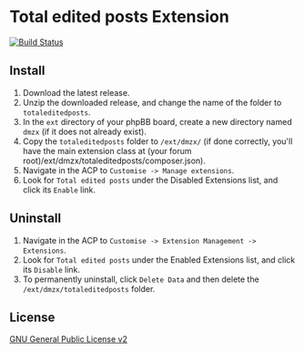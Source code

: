 # Total edited posts Extension

[![Build Status](https://travis-ci.org/dmzx/Total-edited-posts.svg?branch=master)](https://travis-ci.org/dmzx/Total-edited-posts)

## Install

1. Download the latest release.
2. Unzip the downloaded release, and change the name of the folder to `totaleditedposts`.
3. In the `ext` directory of your phpBB board, create a new directory named `dmzx` (if it does not already exist).
4. Copy the `totaleditedposts` folder to `/ext/dmzx/` (if done correctly, you'll have the main extension class at (your forum root)/ext/dmzx/totaleditedposts/composer.json).
5. Navigate in the ACP to `Customise -> Manage extensions`.
6. Look for `Total edited posts` under the Disabled Extensions list, and click its `Enable` link.

## Uninstall

1. Navigate in the ACP to `Customise -> Extension Management -> Extensions`.
2. Look for `Total edited posts` under the Enabled Extensions list, and click its `Disable` link.
3. To permanently uninstall, click `Delete Data` and then delete the `/ext/dmzx/totaleditedposts` folder.

## License
[GNU General Public License v2](http://opensource.org/licenses/GPL-2.0)
